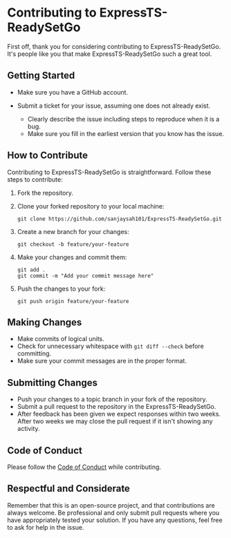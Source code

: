 # Contributing to ExpressTS-ReadySetGo

First off, thank you for considering contributing to ExpressTS-ReadySetGo. It's people like you that make ExpressTS-ReadySetGo such a great tool.

## Getting Started

- Make sure you have a GitHub account.
- Submit a ticket for your issue, assuming one does not already exist.

  - Clearly describe the issue including steps to reproduce when it is a bug.
  - Make sure you fill in the earliest version that you know has the issue.

## How to Contribute

Contributing to ExpressTS-ReadySetGo is straightforward. Follow these steps to contribute:

1.  Fork the repository.
2.  Clone your forked repository to your local machine:

    ```
    git clone https://github.com/sanjaysah101/ExpressTS-ReadySetGo.git
    ```

3.  Create a new branch for your changes:
    ```
    git checkout -b feature/your-feature
    ```
4.  Make your changes and commit them:
    ```
    git add .
    git commit -m "Add your commit message here"
    ```
5.  Push the changes to your fork:

    ```
    git push origin feature/your-feature

    ```

## Making Changes

- Make commits of logical units.
- Check for unnecessary whitespace with `git diff --check` before committing.
- Make sure your commit messages are in the proper format.

## Submitting Changes

- Push your changes to a topic branch in your fork of the repository.
- Submit a pull request to the repository in the ExpressTS-ReadySetGo.
- After feedback has been given we expect responses within two weeks. After two weeks we may close the pull request if it isn't showing any activity.

## Code of Conduct

Please follow the [Code of Conduct](/CODE_OF_CONDUCT) while contributing.

## Respectful and Considerate

Remember that this is an open-source project, and that contributions are always welcome. Be professional and only submit pull requests where you have appropriately tested your solution. If you have any questions, feel free to ask for help in the issue.
